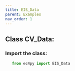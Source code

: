 ```yaml
---
title: EIS_Data
parent: Examples
nav_order: 1
---
```

 
## Class CV_Data:
### Import the class:

```python
   from ec4py import EIS_Data
```
